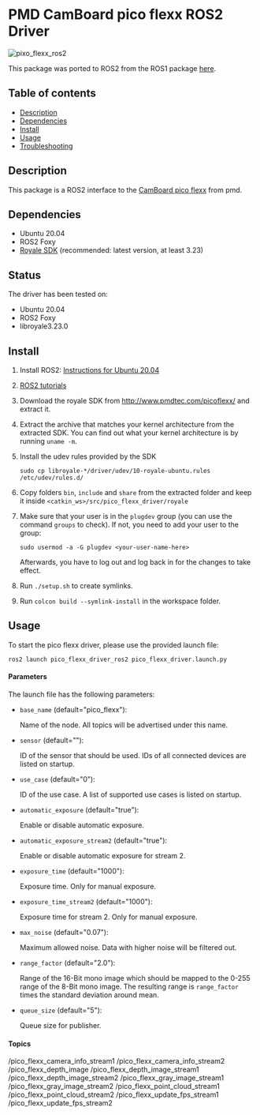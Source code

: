 # PMD CamBoard pico flexx ROS2 Driver

![pixo_flexx_ros2](https://ai.uni-bremen.de/wiki/_media/software/pico_flexx_ros.png)

This package was ported to ROS2 from the ROS1 package [here](https://github.com/code-iai/pico_flexx_driver).

## Table of contents
- [Description](#description)
- [Dependencies](#dependencies)
- [Install](#install)
- [Usage](#usage)
- [Troubleshooting](#troubleshooting)

## Description
This package is a ROS2 interface to the [CamBoard pico flexx](http://www.pmdtec.com/picoflexx/) from pmd.

## Dependencies

- Ubuntu 20.04
- ROS2 Foxy
- [Royale SDK](http://www.pmdtec.com/picoflexx/) (recommended: latest version, at least 3.23)

## Status

The driver has been tested on:
 - Ubuntu 20.04 
 - ROS2 Foxy
 - libroyale3.23.0

## Install

1. Install ROS2: [Instructions for Ubuntu 20.04](https://index.ros.org/doc/ros2/Installation/Foxy/Linux-Development-Setup/)
2. [ROS2 tutorials](https://index.ros.org/doc/ros2/Tutorials/)
3. Download the royale SDK from http://www.pmdtec.com/picoflexx/ and extract it.

4. Extract the archive that matches your kernel architecture from the extracted SDK. You can find out what your kernel architecture is by running `uname -m`.

5. Install the udev rules provided by the SDK

   ```
   sudo cp libroyale-*/driver/udev/10-royale-ubuntu.rules /etc/udev/rules.d/
   ```
6. Copy folders `bin`, `include` and `share` from the extracted folder and keep it inside `<catkin_ws>/src/pico_flexx_driver/royale`

7. Make sure that your user is in the `plugdev` group (you can use the command `groups` to check). If not, you need to add your user to the group:

   ```
   sudo usermod -a -G plugdev <your-user-name-here>
   ```

   Afterwards, you have to log out and log back in for the changes to take effect.


8. Run `./setup.sh` to create symlinks.

9. Run `colcon build --symlink-install` in the workspace folder.

## Usage

To start the pico flexx driver, please use the provided launch file:

`ros2 launch pico_flexx_driver_ros2 pico_flexx_driver.launch.py`

#### Parameters

The launch file has the following parameters:

- `base_name` (default="pico_flexx"):

  Name of the node. All topics will be advertised under this name.

- `sensor` (default=""):

  ID of the sensor that should be used. IDs of all connected devices are listed on startup.

- `use_case` (default="0"):

  ID of the use case. A list of supported use cases is listed on startup.

- `automatic_exposure` (default="true"):

  Enable or disable automatic exposure.

- `automatic_exposure_stream2` (default="true"):

  Enable or disable automatic exposure for stream 2.

- `exposure_time` (default="1000"):

  Exposure time. Only for manual exposure.

- `exposure_time_stream2` (default="1000"):

  Exposure time for stream 2. Only for manual exposure.

- `max_noise` (default="0.07"):

  Maximum allowed noise. Data with higher noise will be filtered out.

- `range_factor` (default="2.0"):

  Range of the 16-Bit mono image which should be mapped to the 0-255 range of the 8-Bit mono image. The resulting range is `range_factor` times the standard deviation around mean.

- `queue_size` (default="5"):

  Queue size for publisher.

#### Topics

/pico_flexx_camera_info_stream1
/pico_flexx_camera_info_stream2
/pico_flexx_depth_image
/pico_flexx_depth_image_stream1
/pico_flexx_depth_image_stream2
/pico_flexx_gray_image_stream1
/pico_flexx_gray_image_stream2
/pico_flexx_point_cloud_stream1
/pico_flexx_point_cloud_stream2
/pico_flexx_update_fps_stream1
/pico_flexx_update_fps_stream2

<!-- When a mixed mode use case is selected, the second stream for all topics below
is published under the `stream2` namespace (e.g.,
`/pico_flexx/stream2/points`). In mixed mode, both a low-range, high-noise,
high-frequency point cloud and a high-range, low-noise, low-frequency (5 Hz)
point cloud are published. The 5 Hz point cloud in mixed mode only allows a
maximum exposure time of 1300 microseconds, so it has slightly higher noise
than the 5 Hz point cloud in single mode at 2000 microseconds. -->
<!-- 
##### `/pico_flexx/camera_info`
Bandwidth: 0.37 KB per message (@5 Hz: ~2 KB/s, @45 Hz: ~ 17 KB/s)

This topic publishes the camera intrinsic parameters.

##### `/pico_flexx/image_depth`
Bandwidth: 153.28 KB per message (@5 Hz: ~766 KB/s, @45 Hz: ~ 6897 KB/s)

This is the distorted depth image. It is a 32-Bit float image where each pixel is a distance measured in meters along the optical axis. -->

<!-- ##### `/pico_flexx/image_mono16`
Bandwidth: 76.67 KB per message (@5 Hz: ~383 KB/s, @45 Hz: ~ 3450 KB/s)
 -->
<!-- This is the distorted IR image. It is a 16-Bit image where each pixel is an intensity measurement. -->

<!-- ##### `/pico_flexx/image_mono8` -->
<!-- Bandwidth: 38.37 KB per message (@5 Hz: ~192 KB/s, @45 Hz: ~ 1727 KB/s) -->

<!-- This is the distorted IR image. It is a 8-Bit image where each pixel is an intensity measurement. -->

<!-- ##### `/pico_flexx/image_noise`
Bandwidth: 153.28 KB per message (@5 Hz: ~766 KB/s, @45 Hz: ~ 6897 KB/s)

This is the distorted noise image. It is a 32-Bit float image where each pixel is a noise value of the corresponding depth pixel (standard deviation, measured in meters).

##### `/pico_flexx/points`
Bandwidth: 720 KB per message (@5 Hz: ~3600 KB/s, @45 Hz: ~ 32400 KB/s)

This is the point cloud created by the sensor. It contains 6 fields in the following order: X, Y, Z, Noise (float), Intensity (16-Bit), Gray (8-Bit).
The 3D points themselves are undistorted, while the 2D coordinates of the points are distorted. The point cloud is organized, so that the each point belongs to the pixel with the same index in one of the other images. -->

